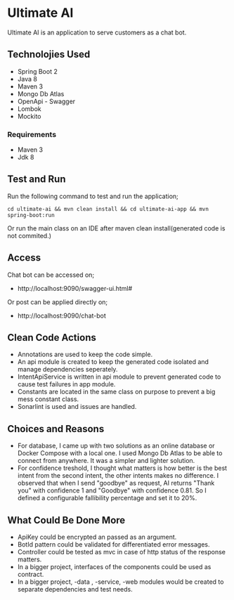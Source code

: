 # Ultimate AI

Ultimate AI is an application to serve customers as a chat bot.

## Technolojies Used

* Spring Boot 2
* Java 8
* Maven 3
* Mongo Db Atlas
* OpenApi - Swagger
* Lombok
* Mockito

### Requirements

* Maven 3
* Jdk 8

## Test and Run

Run the following command to test and run the application;

```console
cd ultimate-ai && mvn clean install && cd ultimate-ai-app && mvn spring-boot:run
```

Or run the main class on an IDE after maven clean install(generated code is not commited.)

## Access

Chat bot can be accessed on;

* http://localhost:9090/swagger-ui.html#

Or post can be applied directly on;

* http://localhost:9090/chat-bot

## Clean Code Actions

* Annotations are used to keep the code simple.
* An api module is created to keep the generated code isolated and manage dependencies seperately.
* IntentApiService is written in api module to prevent generated code to cause test failures in app module.
* Constants are located in the same class on purpose to prevent a big mess constant class.
* Sonarlint is used and issues are handled.

## Choices and Reasons

* For database, I came up with two solutions as an online database or Docker Compose with a local one. I used Mongo Db
  Atlas to be able to connect from anywhere. It was a simpler and lighter solution.
* For confidence treshold, I thought what matters is how better is the best intent from the second intent, the other
  intents makes no difference. I observed that when I send "goodbye" as request, AI returns "Thank you" with confidence
  1 and "Goodbye" with confidence 0.81. So I defined a configurable fallibility percentage and set it to 20%.

## What Could Be Done More

* ApiKey could be encrypted an passed as an argument.
* BotId pattern could be validated for differentiated error messages.
* Controller could be tested as mvc in case of http status of the response matters.
* In a bigger project, interfaces of the components could be used as contract.
* In a bigger project, -data , -service, -web modules would be created to separate dependencies and test needs.
